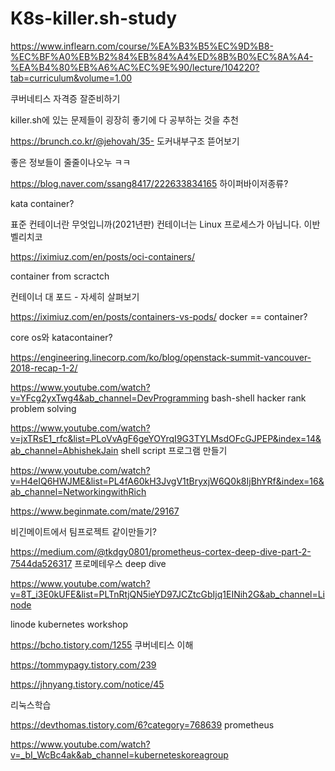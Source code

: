 # K8s-killer.sh-study

https://www.inflearn.com/course/%EA%B3%B5%EC%9D%B8-%EC%BF%A0%EB%B2%84%EB%84%A4%ED%8B%B0%EC%8A%A4-%EA%B4%80%EB%A6%AC%EC%9E%90/lecture/104220?tab=curriculum&volume=1.00

쿠버네티스 자격증 잘준비하기

killer.sh에 있는 문제들이 굉장히 좋기에 다 공부하는 것을 추천


https://brunch.co.kr/@jehovah/35- 도커내부구조 뜯어보기 

좋은 정보들이 줄줄이나오누 ㅋㅋ

https://blog.naver.com/ssang8417/222633834165 하이퍼바이저종류?

kata container?

표준 컨테이너란 무엇입니까(2021년판)
컨테이너는 Linux 프로세스가 아닙니다.
이반 벨리치코

https://iximiuz.com/en/posts/oci-containers/

container from scractch

컨테이너 대 포드 - 자세히 살펴보기

https://iximiuz.com/en/posts/containers-vs-pods/
docker == container?

core os와 katacontainer?

https://engineering.linecorp.com/ko/blog/openstack-summit-vancouver-2018-recap-1-2/



https://www.youtube.com/watch?v=YFcg2yxTwg4&ab_channel=DevProgramming
bash-shell hacker rank problem solving


https://www.youtube.com/watch?v=jxTRsE1_rfc&list=PLoVvAgF6geYOYrqI9G3TYLMsdOFcGJPEP&index=14&ab_channel=AbhishekJain
shell script 프로그램 만들기

https://www.youtube.com/watch?v=H4eIQ6HWJME&list=PL4fA60kH3JvgV1tBryxjW6Q0k8IjBhYRf&index=16&ab_channel=NetworkingwithRich

https://www.beginmate.com/mate/29167

비긴메이트에서 팀프로젝트 같이만들기?


https://medium.com/@tkdgy0801/prometheus-cortex-deep-dive-part-2-7544da526317
프로메테우스 deep dive

https://www.youtube.com/watch?v=8T_i3E0kUFE&list=PLTnRtjQN5ieYD97JCZtcGbIjq1EINih2G&ab_channel=Linode

linode kubernetes workshop 

https://bcho.tistory.com/1255
쿠버네티스 이해

https://tommypagy.tistory.com/239


https://jhnyang.tistory.com/notice/45 

리눅스학습

https://devthomas.tistory.com/6?category=768639
prometheus 

https://www.youtube.com/watch?v=_bI_WcBc4ak&ab_channel=kuberneteskoreagroup
